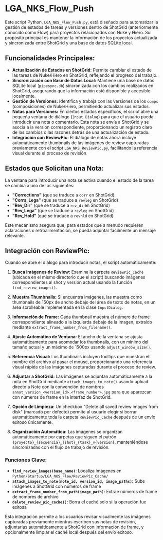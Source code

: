 # LGA_NKS_Flow_Push

Este script Python, `LGA_NKS_Flow_Push.py`, está diseñado para automatizar la gestión de estados de tareas y versiones dentro de ShotGrid (anteriormente conocido como Flow) para proyectos relacionados con Nuke y Hiero. Su propósito principal es mantener la información de los proyectos actualizada y sincronizada entre ShotGrid y una base de datos SQLite local.

## Funcionalidades Principales:

*   **Actualización de Estados en ShotGrid:** Permite cambiar el estado de las tareas de Nuke/Hiero en ShotGrid, reflejando el progreso del trabajo.
*   **Sincronización con Base de Datos Local:** Mantiene una base de datos SQLite local (`pipesync.db`) sincronizada con los cambios realizados en ShotGrid, asegurando que la información esté disponible y accesible localmente.
*   **Gestión de Versiones:** Identifica y trabaja con las versiones de los `comps` (composiciones) de Nuke/Hiero, permitiendo actualizar sus estados.
*   **Notas para Versiones:** En ciertos estados específicos, el script abre una pequeña ventana de diálogo (`Input Dialog`) para que el usuario pueda introducir una nota o comentario. Esta nota se envía a ShotGrid y se asocia a la versión correspondiente, proporcionando un registro claro de los cambios o las razones detrás de una actualización de estado.
*   **Integración con ReviewPic:** El diálogo de notas ahora incluye automáticamente thumbnails de las imágenes de review capturadas previamente con el script `LGA_NKS_ReviewPic.py`, facilitando la referencia visual durante el proceso de revisión.

## Estados que Solicitan una Nota:

La ventana para introducir una nota se activa cuando el estado de la tarea se cambia a uno de los siguientes:

*   **"Corrections"** (que se traduce a `corr` en ShotGrid)
*   **"Corrs_Lega"** (que se traduce a `revleg` en ShotGrid)
*   **"Rev_Dir"** (que se traduce a `rev_di` en ShotGrid)
*   **"Rev_Lega"** (que se traduce a `revleg` en ShotGrid)
*   **"Rev_Hold"** (que se traduce a `revhld` en ShotGrid)

Este mecanismo asegura que, para estados que a menudo requieren aclaraciones o retroalimentación, se pueda adjuntar fácilmente un mensaje relevante.

## Integración con ReviewPic:

Cuando se abre el diálogo para introducir notas, el script automáticamente:

1. **Busca Imágenes de Review:** Examina la carpeta `ReviewPic_Cache` (ubicada en el mismo directorio que el script) buscando imágenes correspondientes al shot y versión actual usando la función `find_review_images()`.

2. **Muestra Thumbnails:** Si encuentra imágenes, las muestra como thumbnails de 150px de ancho debajo del área de texto de notas, en un área scrolleable implementada en la clase `InputDialog`.

3. **Información de Frame:** Cada thumbnail muestra el número de frame correspondiente alineado a la izquierda debajo de la imagen, extraído mediante `extract_frame_number_from_filename()`.

4. **Ajuste Automático de Ventana:** El ancho de la ventana se ajusta automáticamente para acomodar los thumbnails, con un mínimo del tamaño actual y un máximo de 1500px usando `adjust_window_size()`.

5. **Referencia Visual:** Los thumbnails incluyen tooltips que muestran el nombre del archivo al pasar el mouse, proporcionando una referencia visual rápida de las imágenes capturadas durante el proceso de review.

6. **Adjuntar a ShotGrid:** Las imágenes se adjuntan automáticamente a la nota en ShotGrid mediante `attach_images_to_note()` usando upload directo a Note con la convención de nombres `annot_version_<version_id>.<frame_number>.jpg` para que aparezcan con números de frame en la interfaz de ShotGrid.

7. **Opción de Limpieza:** Un checkbox "Delete all saved review images from disk" (marcado por defecto) permite al usuario elegir si borrar automáticamente toda la carpeta `ReviewPic_Cache` después de un envío exitoso únicamente.

8. **Organización Automática:** Las imágenes se organizan automáticamente por carpetas que siguen el patrón `{proyecto}_{secuencia}_{shot}_{task}_v{version}`, manteniéndose sincronizadas con el flujo de trabajo de revisión.

### Funciones Clave:
- **`find_review_images(base_name)`**: Localiza imágenes en `Python/Startup/LGA_NKS_Flow/ReviewPic_Cache/`
- **`attach_images_to_note(note_id, version_id, image_paths)`**: Sube imágenes a ShotGrid con números de frame
- **`extract_frame_number_from_path(image_path)`**: Extrae números de frame de nombres de archivo
- **`delete_review_pic_cache()`**: Borra el caché solo si la operación fue exitosa

Esta integración permite a los usuarios revisar visualmente las imágenes capturadas previamente mientras escriben sus notas de revisión, adjuntarlas automáticamente a ShotGrid con información de frame, y opcionalmente limpiar el caché local después del envío exitoso.
